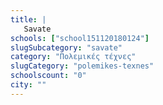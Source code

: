 ```yaml
---
title: |
   Savate
schools: ["school151120180124"]
slugSubcategory: "savate"
category: "Πολεμικές τέχνες"
slugCategory: "polemikes-texnes"
schoolscount: "0"
city: ""
---
```


